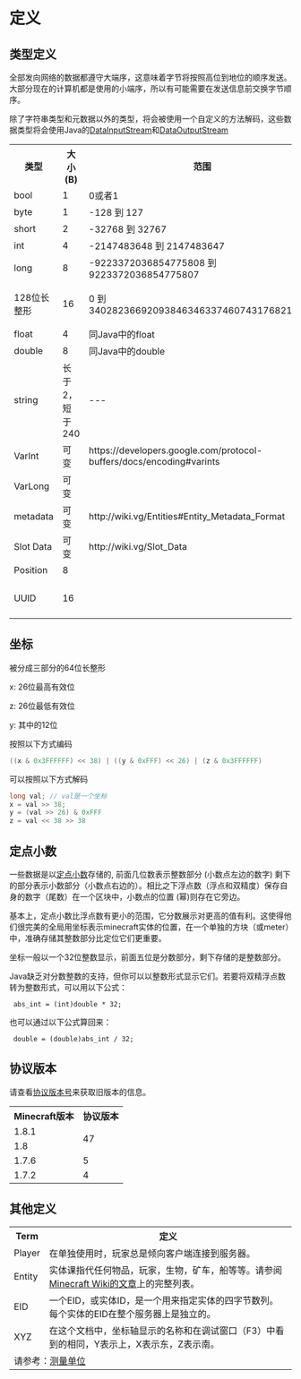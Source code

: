 # 定义

## 类型定义
全部发向网络的数据都遵守大端序，这意味着字节将按照高位到地位的顺序发送。大部分现在的计算机都是使用的小端序，所以有可能需要在发送信息前交换字节顺序。

除了字符串类型和元数据以外的类型，将会被使用一个自定义的方法解码，这些数据类型将会使用Java的[DataInputStream](http://download.oracle.com/javase/1.4.2/docs/api/java/io/DataInputStream.html)和[DataOutputStream](http://download.oracle.com/javase/1.4.2/docs/api/java/io/DataOutputStream.html)

<table>
	<tr>
		<th>类型</th>
		<th>大小(B)</th>
		<th>范围</th>
		<th>备注</th>
	</tr>
	<tr>
		<td>bool</td>
		<td>1</td>
		<td>0或者1</td>
		<td>值只可能为true(0x01)或者false(0x00)</td>
	</tr>
	<tr>
		<td>byte</td>
		<td>1</td>
		<td>-128 到 127</td>
		<td>有符号，补码存储</td>
	</tr>
	<tr>
		<td>short</td>
		<td>2</td>
		<td>-32768 到 32767</td>
		<td>有符号，补码存储</td>
	</tr>
	<tr>
		<td>int</td>
		<td>4</td>
		<td>-2147483648 到 2147483647</td>
		<td>有符号，补码存储</td>
	</tr>
	<tr>
		<td>long</td>
		<td>8</td>
		<td>-9223372036854775808 到 9223372036854775807</td>
		<td>有符号，补码存储</td>
	</tr>
	<tr>
		<td>128位长整形</td>
		<td>16</td>
		<td>0 到 340282366920938463463374607431768211455</td>
		<td>有符号，补码存储，在[0x2C](#Spawn Global Entity)。在原版服务端中其实是通过发送两个长整形实现的</td>
	</tr>
	<tr>
		<td>float</td>
		<td>4</td>
		<td>同Java中的float</td>
		<td>单精度32位IEEE754浮点类型</td>
	</tr>
	<tr>
		<td>double</td>
		<td>8</td>
		<td>同Java中的double</td>
		<td>双精度64位IEEE754浮点类型</td>
	</tr>
	<tr>
		<td>string</td>
		<td>长于2，短于240</td>
		<td>---</td>
		<td>UTF-8编码的字符串，首位是字符串长度</td>
	</tr>
	<tr>
		<td>VarInt</td>
		<td>可变</td>
		<td>https://developers.google.com/protocol-buffers/docs/encoding#varints </td>
		<td>中文解释：http://zlx19900228.iteye.com/blog/1058659</td>
	</tr>
	<tr>
		<td>VarLong</td>
		<td>可变</td>
		<td></td>
		<td>除了变成长整形以外和VarInt一样</td>
	</tr>
	<tr>
		<td>metadata</td>
		<td>可变</td>
		<td>http://wiki.vg/Entities#Entity_Metadata_Format</td>
		<td>中文翻译TODO</td>
	</tr>
	<tr>
		<td>Slot Data</td>
		<td>可变</td>
		<td>http://wiki.vg/Slot_Data</td>
		<td>中文翻译TODO</td>
	</tr>
	<tr>
		<td>Position</td>
		<td>8</td>
		<td></td>
		<td>见下方解释</td>
	</tr>
	<tr>
		<td>UUID</td>
		<td>16</td>
		<td></td>
		<td>由两个长整形组成，this.writeLong(uuid.getMostSignificantBits()); this.writeLong(uuid.getLeastSignificantBits());</td>
	</tr>

</table>

## 坐标
被分成三部分的64位长整形

x: 26位最高有效位

z: 26位最低有效位

y: 其中的12位

按照以下方式编码

```java
((x & 0x3FFFFFF) << 38) | ((y & 0xFFF) << 26) | (z & 0x3FFFFFF)
```

可以按照以下方式解码

```java
long val; // val是一个坐标
x = val >> 38;
y = (val >> 26) & 0xFFF
z = val << 38 >> 38
```
## 定点小数

一些数据是以[定点小数](https://en.wikipedia.org/wiki/Fixed-point_arithmetic)存储的, 前面几位数表示整数部分 (小数点左边的数字) 剩下的部分表示小数部分（小数点右边的）。相比之下浮点数（浮点和双精度）保存自身的数字（尾数）在一个区块中，小数点的位置 (幂)则存在它旁边。

基本上，定点小数比浮点数有更小的范围，它分数展示对更高的值有利。这使得他们很完美的全局用坐标表示minecraft实体的位置，在一个单独的方块（或meter）中，准确存储其整数部分比定位它们更重要。

坐标一般以一个32位整数显示，前面五位是分数部分，剩下存储的是整数部分。

Java缺乏对分数整数的支持，但你可以以整数形式显示它们。若要将双精浮点数转为整数形式，可以用以下公式：

```
 abs_int = (int)double * 32;
 ```
也可以通过以下公式算回来：
```
 double = (double)abs_int / 32;
```

## 协议版本

请查看[协议版本号](http://wiki.vg/Protocol_version_numbers)来获取旧版本的信息。

<table>
  <tr>
    <th>Minecraft版本</th>
    <th>协议版本</th>
  </tr>
  <tr>
    <td>1.8.1</td>
    <td rowspan="2">47</td>
  </tr>
  <tr>
    <td>1.8</td>
  </tr>
  <tr>
    <td>1.7.6</td>
    <td>5</td>
  </tr>
  <tr>
    <td>1.7.2</td>
    <td>4</td>
  </tr>
</table>

## 其他定义
<table>
  <tr>
    <th>Term</th>
    <th>定义</th>
  </tr>
  <tr>
    <td>Player</td>
    <td>在单独使用时，玩家总是倾向客户端连接到服务器。</td>
  </tr>
  <tr>
    <td>Entity</td>
    <td>实体课指代任何物品，玩家，生物，矿车，船等等。请参阅<a href="http://minecraft.gamepedia.com/Entity">Minecraft Wiki的文章</a>上的完整列表。</td>
  </tr>
  <tr>
    <td>EID</td>
    <td>一个EID，或实体ID，是一个用来指定实体的四字节数列。每个实体的EID在整个服务器上是独立的。</td>
  </tr>
  <tr>
    <td>XYZ</td>
    <td>在这个文档中，坐标轴显示的名称和在调试窗口（F3）中看到的相同，Y表示上，X表示东，Z表示南。</td>
  </tr>
  <tr>
    <td colspan="2">请参考：<a href="http://wiki.vg/Units_of_Measurement">测量单位</a></td>
  </tr>
</table>
